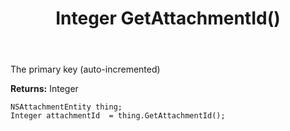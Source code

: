 ﻿---
uid: crmscript_ref_NSAttachmentEntity_GetAttachmentId
title: Integer GetAttachmentId()
intellisense: NSAttachmentEntity.GetAttachmentId
keywords: NSAttachmentEntity, GetAttachmentId
so.topic: reference
---

The primary key (auto-incremented)

**Returns:** Integer


```crmscript
NSAttachmentEntity thing;
Integer attachmentId  = thing.GetAttachmentId();
```


